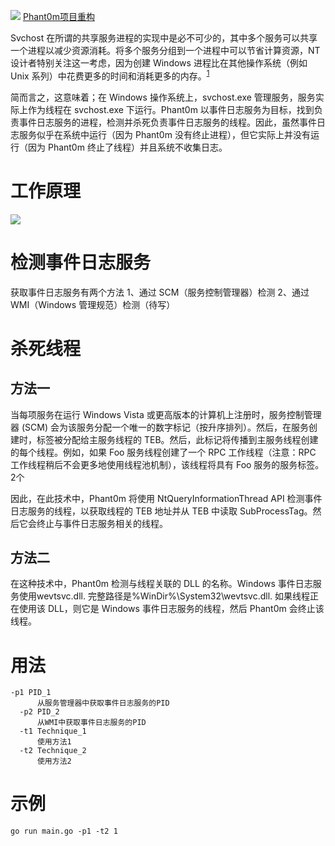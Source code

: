 ![](https://socialify.git.ci/nu1r/GoLangPhant0m/image?font=Raleway&forks=1&issues=1&language=1&logo=https%3A%2F%2Fs1.ax1x.com%2F2022%2F09%2F12%2FvXqOUI.jpg&name=1&owner=1&pattern=Signal&pulls=1&stargazers=1&theme=Light)
[Phant0m项目重构](https://github.com/hlldz/Phant0m)

Svchost 在所谓的共享服务进程的实现中是必不可少的，其中多个服务可以共享一个进程以减少资源消耗。将多个服务分组到一个进程中可以节省计算资源，NT 设计者特别关注这一考虑，因为创建 Windows 进程比在其他操作系统（例如 Unix 系列）中花费更多的时间和消耗更多的内存。<sup>[1](https://en.wikipedia.org/wiki/Svchost.exe)</sup>

简而言之，这意味着；在 Windows 操作系统上，svchost.exe 管理服务，服务实际上作为线程在 svchost.exe 下运行。Phant0m 以事件日志服务为目标，找到负责事件日志服务的进程，检测并杀死负责事件日志服务的线程。因此，虽然事件日志服务似乎在系统中运行（因为 Phant0m 没有终止进程），但它实际上并没有运行（因为 Phant0m 终止了线程）并且系统不收集日志。

# 工作原理

![](https://gallery-1304405887.cos.ap-nanjing.myqcloud.com/markdownexecution-flow.png)

# 检测事件日志服务

获取事件日志服务有两个方法
1、通过 SCM（服务控制管理器）检测
2、通过 WMI（Windows 管理规范）检测（待写）

# 杀死线程

## 方法一

当每项服务在运行 Windows Vista 或更高版本的计算机上注册时，服务控制管理器 (SCM) 会为该服务分配一个唯一的数字标记（按升序排列）。然后，在服务创建时，标签被分配给主服务线程的 TEB。然后，此标记将传播到主服务线程创建的每个线程。例如，如果 Foo 服务线程创建了一个 RPC 工作线程（注意：RPC 工作线程稍后不会更多地使用线程池机制），该线程将具有 Foo 服务的服务标签。2个

因此，在此技术中，Phant0m 将使用 NtQueryInformationThread API 检测事件日志服务的线程，以获取线程的 TEB 地址并从 TEB 中读取 SubProcessTag。然后它会终止与事件日志服务相关的线程。

## 方法二

在这种技术中，Phant0m 检测与线程关联的 DLL 的名称。Windows 事件日志服务使用wevtsvc.dll. 完整路径是%WinDir%\System32\wevtsvc.dll. 如果线程正在使用该 DLL，则它是 Windows 事件日志服务的线程，然后 Phant0m 会终止该线程。

# 用法

```text
-p1 PID_1
      从服务管理器中获取事件日志服务的PID
  -p2 PID_2
      从WMI中获取事件日志服务的PID
  -t1 Technique_1
      使用方法1
  -t2 Technique_2
      使用方法2
```

# 示例

```plan9_x86
go run main.go -p1 -t2 1
```